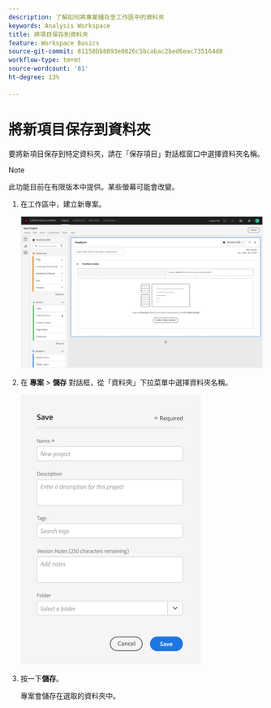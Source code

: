 ```yaml
---
description: 了解如何將專案儲存至工作區中的資料夾
keywords: Analysis Workspace
title: 將項目保存到資料夾
feature: Workspace Basics
source-git-commit: 81158bb8893e0826c5bcabac2bed6eac735164d8
workflow-type: tm+mt
source-wordcount: '81'
ht-degree: 13%

---
```



# 將新項目保存到資料夾

要將新項目保存到特定資料夾，請在「保存項目」對話框窗口中選擇資料夾名稱。

>[!NOTE]
>
>此功能目前在有限版本中提供。某些螢幕可能會改變。

1. 在工作區中，建立新專案。

   ![](/help/analyze/analysis-workspace/build-workspace-project/assets/save-to-folder1.png)

1. 在 **專案** > **儲存** 對話框，從「資料夾」下拉菜單中選擇資料夾名稱。

   ![](/help/analyze/analysis-workspace/build-workspace-project/assets/save-to-folder2.png)

1. 按一下&#x200B;**儲存**。

   專案會儲存在選取的資料夾中。
